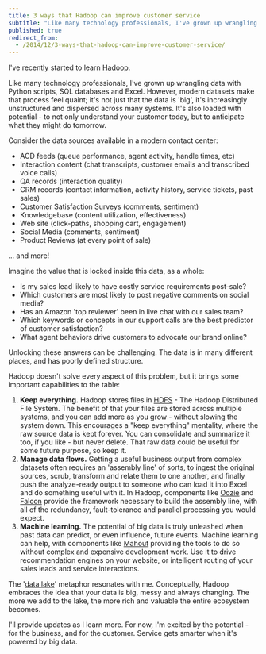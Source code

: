 ```yaml
---
title: 3 ways that Hadoop can improve customer service
subtitle: "Like many technology professionals, I've grown up wrangling data with Python scripts, SQL databases and Excel. However, modern datasets make that process feel quaint."
published: true
redirect_from:
  - /2014/12/3-ways-that-hadoop-can-improve-customer-service/
---
```


I've recently started to learn
[Hadoop](http://readwrite.com/2013/05/23/hadoop-what-it-is-and-how-it-works).

Like many technology professionals, I've grown up wrangling data with
Python scripts, SQL databases and Excel. However, modern datasets make
that process feel quaint; it's not just that the data is 'big', it's
increasingly unstructured and dispersed across many systems. It's also
loaded with potential - to not only understand your customer today, but
to anticipate what they might do tomorrow.

Consider the data sources available in a modern contact center:

-   ACD feeds (queue performance, agent activity, handle times, etc)
-   Interaction content (chat transcripts, customer emails and
    transcribed voice calls)
-   QA records (interaction quality)
-   CRM records (contact information, activity history, service tickets,
    past sales)
-   Customer Satisfaction Surveys (comments, sentiment)
-   Knowledgebase (content utilization, effectiveness)
-   Web site (click-paths, shopping cart, engagement)
-   Social Media (comments, sentiment)
-   Product Reviews (at every point of sale)

... and more!

Imagine the value that is locked inside this data, as a whole:

-   Is my sales lead likely to have costly service requirements
    post-sale?
-   Which customers are most likely to post negative comments on social
    media?
-   Has an Amazon 'top reviewer' been in live chat with our sales team?
-   Which keywords or concepts in our support calls are the best
    predictor of customer satisfaction?
-   What agent behaviors drive customers to advocate our brand online?

Unlocking these answers can be challenging. The data is in many
different places, and has poorly defined structure.

Hadoop doesn't solve every aspect of this problem, but it brings some
important capabilities to the table:

1.  **Keep everything.** Hadoop stores files in
    [HDFS](http://www.ibm.com/developerworks/library/wa-introhdfs/) -
    The Hadoop Distributed File System. The benefit of that your files
    are stored across multiple systems, and you can add more as you grow -
    without slowing the system down. This encourages a "keep
    everything" mentality, where the raw source data is kept forever.
    You can consolidate and summarize it too, if you like - but never
    delete. That raw data could be useful for some future purpose, so
    keep it.
2.  **Manage data flows.** Getting a useful business output from
    complex datasets often requires an 'assembly line' of sorts, to
    ingest the original sources, scrub, transform and relate them to one
    another, and finally push the analyze-ready output to someone who
    can load it into Excel and do something useful with it. In Hadoop,
    components like [Oozie](http://oozie.apache.org/) and
    [Falcon](http://hortonworks.com/hadoop/falcon/) provide the
    framework necessary to build the assembly line, with all of the
    redundancy, fault-tolerance and parallel processing you would
    expect.
3.  **Machine learning.** The potential of big data is truly unleashed
    when past data can predict, or even influence, future events.
    Machine learning can help, with components like
    [Mahout](http://mahout.apache.org/) providing the tools to do so
    without complex and expensive development work. Use it to drive
    recommendation engines on your website, or intelligent routing of
    your sales leads and service interactions.

The '[data lake](http://en.wiktionary.org/wiki/data_lake)' metaphor
resonates with me. Conceptually, Hadoop embraces the idea that your
data is big, messy and always changing. The more we add to the lake,
the more rich and valuable the entire ecosystem becomes.

I'll provide updates as I learn more. For now, I'm excited by the
potential - for the business, and for the customer. Service gets
smarter when it's powered by big data.
